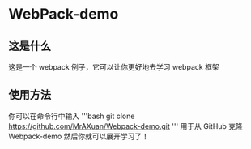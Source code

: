 # WebPack-demo

## 这是什么
这是一个 webpack 例子，它可以让你更好地去学习 webpack 框架

## 使用方法
你可以在命令行中输入
'''bash
git clone https://github.com/MrAXuan/Webpack-demo.git
'''
用于从 GitHub 克隆 Webpack-demo
然后你就可以展开学习了！